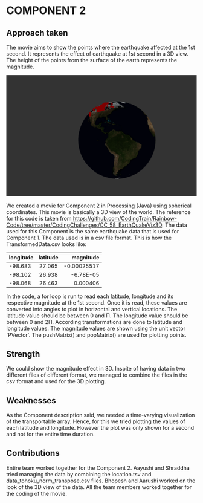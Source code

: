 # COMPONENT 2

## Approach taken

The movie aims to show the points where the earthquake affected at the 1st second. It represents the effect of earthquake at 1st second in a 3D view. The height of the points from the surface of the earth represents the magnitude.

![](earthquake.png)

We created a movie for Component 2 in Processing (Java) using spherical coordinates. This movie is basically a 3D view of the world. The reference for this code is taken from 
<https://github.com/CodingTrain/Rainbow-Code/tree/master/CodingChallenges/CC_58_EarthQuakeViz3D>. The data used for this Component is the same earthquake data that is used for Component 1.
The data used is in a csv file format. This is how the TransformedData.csv looks like:

| longitude        | latitude           | magnitude  |
| ------------- |:-------------:| -----:|
|-98.683   | 27.065 | -0.00025517 |
| -98.102   | 26.938   | -6.78E-05|
| -98.068 | 26.463    |    0.000406|

 In the code, a for loop is run to read each latitude, longitude and its respective magnitude at the 1st second. Once it is read, these values are converted into angles to plot in horizontal and vertical locations. The latitude value should be between 0 and Π. The longitude value should be between 0 and 2Π. According transformations are done to latitude and longitude values. The magnitude values are shown using the unit vector 'PVector'. The pushMatrix() and popMatrix() are used for plotting points.  

## Strength

We could show the magnitude effect in 3D. Inspite of having data in two different files of different format, we managed to combine the files in the csv format and used for the 3D plotting.

## Weaknesses

As the Component description said, we needed a time-varying visualization of the transportable array. Hence, for this we tried plotting the values of each latitude and longitude. However the plot was only shown for a second and not for the entire time duration. 

## Contributions

Entire team worked together for the Component 2. Aayushi and Shraddha tried managing the data by combining the location.tsv and data_tohoku_norm_transpose.csv files. Bhopesh and Aarushi worked on the look of the 3D view of the data. All the team members worked together for the coding of the movie. 

